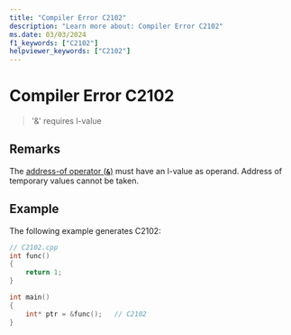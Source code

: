 ```yaml
---
title: "Compiler Error C2102"
description: "Learn more about: Compiler Error C2102"
ms.date: 03/03/2024
f1_keywords: ["C2102"]
helpviewer_keywords: ["C2102"]
---
```

# Compiler Error C2102

> '&' requires l-value

## Remarks

The [address-of operator (**`&`**)](../../cpp/address-of-operator-amp.md) must have an l-value as operand. Address of temporary values cannot be taken.

## Example

The following example generates C2102:

```cpp
// C2102.cpp
int func()
{
    return 1;
}

int main()
{
    int* ptr = &func();   // C2102
}
```
